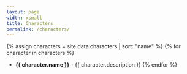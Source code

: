 ```yaml
---
layout: page
width: xsmall
title: Characters
permalink: /characters/
---
```


{% assign characters = site.data.characters | sort: "name" %}
{% for character in characters %}
- **{{ character.name }}** - {{ character.description }}
{% endfor %}